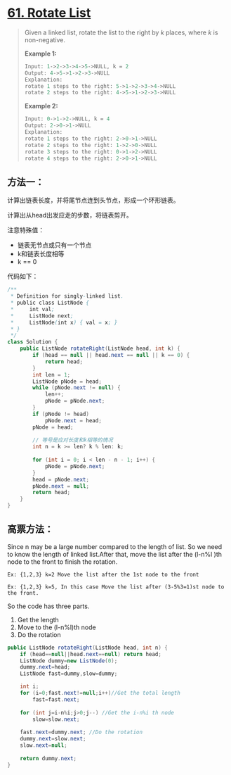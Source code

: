 # [61. Rotate List][1]

> Given a linked list, rotate the list to the right by *k* places, where *k* is non-negative.
>
> **Example 1:**
>
> ```java
> Input: 1->2->3->4->5->NULL, k = 2
> Output: 4->5->1->2->3->NULL
> Explanation:
> rotate 1 steps to the right: 5->1->2->3->4->NULL
> rotate 2 steps to the right: 4->5->1->2->3->NULL
> ```
>
> **Example 2:**
>
> ```java
> Input: 0->1->2->NULL, k = 4
> Output: 2->0->1->NULL
> Explanation:
> rotate 1 steps to the right: 2->0->1->NULL
> rotate 2 steps to the right: 1->2->0->NULL
> rotate 3 steps to the right: 0->1->2->NULL
> rotate 4 steps to the right: 2->0->1->NULL
> ```



## 方法一：

计算出链表长度，并将尾节点连到头节点，形成一个环形链表。

计算出从head出发应走的步数，将链表剪开。

注意特殊值：

* 链表无节点或只有一个节点
* k和链表长度相等
* k == 0



代码如下：

```java
/**
 * Definition for singly-linked list.
 * public class ListNode {
 *     int val;
 *     ListNode next;
 *     ListNode(int x) { val = x; }
 * }
 */
class Solution {
    public ListNode rotateRight(ListNode head, int k) {
        if (head == null || head.next == null || k == 0) {
            return head;
        }
        int len = 1;
        ListNode pNode = head;
        while (pNode.next != null) {
            len++;
            pNode = pNode.next;
        }
        if (pNode != head)
            pNode.next = head;
        pNode = head;
        
        // 等号是应对长度和k相等的情况
        int n = k >= len? k % len: k;
        
        for (int i = 0; i < len - n - 1; i++) {
            pNode = pNode.next;
        }
        head = pNode.next;
        pNode.next = null;
        return head;
    }
}
```



## 高票方法：

Since n may be a large number compared to the length of list. So we need to know the length of linked list.After that, move the list after the (l-n%l )th node to the front to finish the rotation.

```
Ex: {1,2,3} k=2 Move the list after the 1st node to the front

Ex: {1,2,3} k=5, In this case Move the list after (3-5%3=1)st node to the front.
```

So the code has three parts.

1. Get the length
2. Move to the (l-n%l)th node
3. Do the rotation

```java
public ListNode rotateRight(ListNode head, int n) {
    if (head==null||head.next==null) return head;
    ListNode dummy=new ListNode(0);
    dummy.next=head;
    ListNode fast=dummy,slow=dummy;

    int i;
    for (i=0;fast.next!=null;i++)//Get the total length 
    	fast=fast.next;
    
    for (int j=i-n%i;j>0;j--) //Get the i-n%i th node
    	slow=slow.next;
    
    fast.next=dummy.next; //Do the rotation
    dummy.next=slow.next;
    slow.next=null;
    
    return dummy.next;
}
```





[1]: https://leetcode.com/problems/rotate-list/